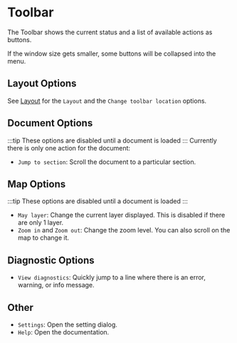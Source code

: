 # Toolbar
The Toolbar shows the current status and a list of available actions as buttons.

If the window size gets smaller, some buttons will be collapsed into the <FluentIcon name="MoreHorizontal20Filled" />
menu.

## Layout Options
See [Layout](./layout.md) for the <FluentIcon name="DataTreemap20Regular" /> `Layout` and the <FluentIcon name="Window20Regular"/> `Change toolbar location` options.

## Document Options
:::tip
These options are disabled until a document is loaded
:::
Currently there is only one action for the document:

- <FluentIcon name="ListBarTree20Regular"/> `Jump to section`: Scroll the document to a particular section.

## Map Options
:::tip
These options are disabled until a document is loaded
:::
- <FluentIcon name="Layer20Regular"/> `May layer`: Change the current layer displayed. This is disabled if there are only 1 layer.
- <FluentIcon name="ZoomIn20Regular"/> `Zoom in` and <FluentIcon name="ZoomOut20Regular"/> `Zoom out`: Change the zoom level. You can also scroll on the map to change it.

## Diagnostic Options
- <FluentIcon name="DocumentError20Regular" /> `View diagnostics`: Quickly jump to a line where there is an error, warning, or info message.

## Other
- <FluentIcon name="Settings20Regular" /> `Settings`: Open the setting dialog.
- <FluentIcon name="BookQuestionMark20Regular" /> `Help`: Open the documentation.
